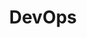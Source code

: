 ---
layout: list
title: DevOps
slug: devops
menu: true
order: 4
description: >
  Container orchestration, DevOps practices, and cloud-native technologies.
  Kubernetes, networking, storage, and deployment strategies.
sidebar: true
type: category
---